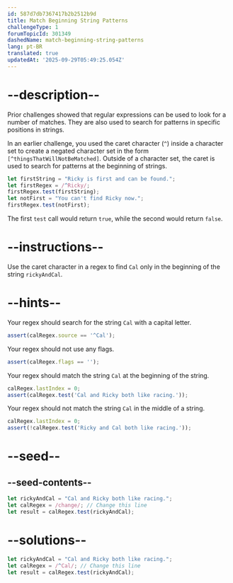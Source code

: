 ```yaml
---
id: 587d7db7367417b2b2512b9d
title: Match Beginning String Patterns
challengeType: 1
forumTopicId: 301349
dashedName: match-beginning-string-patterns
lang: pt-BR
translated: true
updatedAt: '2025-09-29T05:49:25.054Z'
---
```


# --description--

Prior challenges showed that regular expressions can be used to look for a number of matches. They are also used to search for patterns in specific positions in strings.

In an earlier challenge, you used the caret character (`^`) inside a character set to create a negated character set in the form `[^thingsThatWillNotBeMatched]`. Outside of a character set, the caret is used to search for patterns at the beginning of strings.

```js
let firstString = "Ricky is first and can be found.";
let firstRegex = /^Ricky/;
firstRegex.test(firstString);
let notFirst = "You can't find Ricky now.";
firstRegex.test(notFirst);
```

The first `test` call would return `true`, while the second would return `false`.

# --instructions--

Use the caret character in a regex to find `Cal` only in the beginning of the string `rickyAndCal`.

# --hints--

Your regex should search for the string `Cal` with a capital letter.

```js
assert(calRegex.source == '^Cal');
```

Your regex should not use any flags.

```js
assert(calRegex.flags == '');
```

Your regex should match the string `Cal` at the beginning of the string.

```js
calRegex.lastIndex = 0;
assert(calRegex.test('Cal and Ricky both like racing.'));
```

Your regex should not match the string `Cal` in the middle of a string.

```js
calRegex.lastIndex = 0;
assert(!calRegex.test('Ricky and Cal both like racing.'));
```

# --seed--

## --seed-contents--

```js
let rickyAndCal = "Cal and Ricky both like racing.";
let calRegex = /change/; // Change this line
let result = calRegex.test(rickyAndCal);
```

# --solutions--

```js
let rickyAndCal = "Cal and Ricky both like racing.";
let calRegex = /^Cal/; // Change this line
let result = calRegex.test(rickyAndCal);
```
